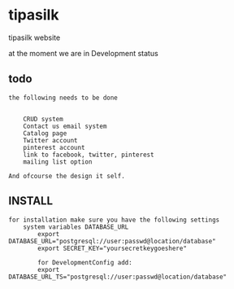 # tipasilk
tipasilk website 


at the moment we are in Development status

todo
-----
    the following needs to be done
    
    
        CRUD system
        Contact us email system
        Catalog page
        Twitter account
        pinterest account
        link to facebook, twitter, pinterest
        mailing list option
        
    And ofcourse the design it self.
    
INSTALL
-------
    for installation make sure you have the following settings
        system variables DATABASE_URL
            export DATABASE_URL="postgresql://user:passwd@location/database"
            export SECRET_KEY="yoursecretkeygoeshere"
            
            for DevelopmentConfig add:
            export DATABASE_URL_TS="postgresql://user:passwd@location/database"